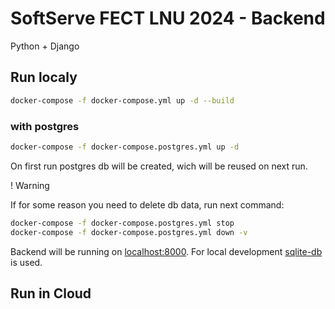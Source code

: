 # SoftServe FECT LNU 2024 - Backend
Python + Django

## Run localy

```sh
docker-compose -f docker-compose.yml up -d --build
```

### with postgres
```sh
docker-compose -f docker-compose.postgres.yml up -d
```
On first run postgres db will be created, wich will be reused on next run. 

! Warning

If for some reason you need to delete db data, run next command:
```sh
docker-compose -f docker-compose.postgres.yml stop
docker-compose -f docker-compose.postgres.yml down -v
```


Backend will be running on [localhost:8000](http://127.0.0.1:8000). For local development [sqlite-db](./db.sqlite3) is used.

## Run in Cloud
